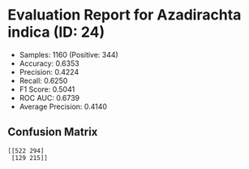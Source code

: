 # Evaluation Report for Azadirachta indica (ID: 24)
- Samples: 1160 (Positive: 344)
- Accuracy: 0.6353
- Precision: 0.4224
- Recall: 0.6250
- F1 Score: 0.5041
- ROC AUC: 0.6739
- Average Precision: 0.4140

## Confusion Matrix
```
[[522 294]
 [129 215]]
```